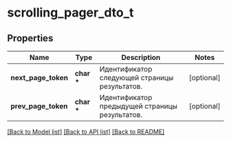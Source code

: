 # scrolling_pager_dto_t

## Properties
Name | Type | Description | Notes
------------ | ------------- | ------------- | -------------
**next_page_token** | **char \*** | Идентификатор следующей страницы результатов. | [optional] 
**prev_page_token** | **char \*** | Идентификатор предыдущей страницы результатов. | [optional] 

[[Back to Model list]](../README.md#documentation-for-models) [[Back to API list]](../README.md#documentation-for-api-endpoints) [[Back to README]](../README.md)


